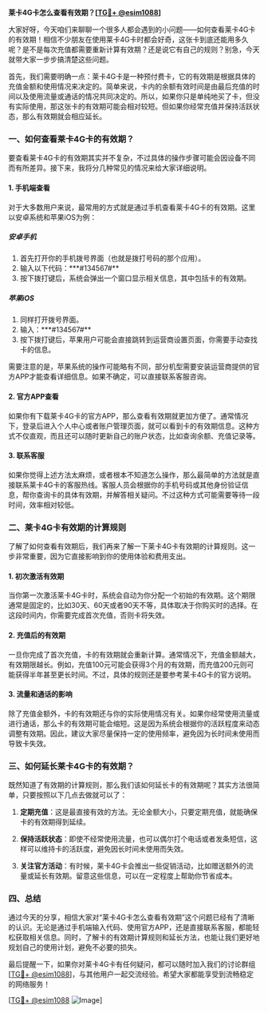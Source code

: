 **莱卡4G卡怎么查看有效期？[[TG💪+ @esim1088](https://t.me/s/esim1088)]**

大家好呀，今天咱们来聊聊一个很多人都会遇到的小问题——如何查看莱卡4G卡的有效期！相信不少朋友在使用莱卡4G卡时都会好奇，这张卡到底还能用多久呢？是不是每次充值都需要重新计算有效期？还是说它有自己的规则？别急，今天就带大家一步步搞清楚这些问题。

首先，我们需要明确一点：莱卡4G卡是一种预付费卡，它的有效期是根据具体的充值金额和使用情况来决定的。简单来说，卡内的余额有效时间是由最后充值的时间以及使用流量或通话的情况共同决定的。所以，如果你只是单纯地买了卡，但没有实际使用，那这张卡的有效期可能会相对较短。但如果你经常充值并保持活跃状态，那么有效期就会相应延长。

### **一、如何查看莱卡4G卡的有效期？**

要查看莱卡4G卡的有效期其实并不复杂，不过具体的操作步骤可能会因设备不同而有所差异。接下来，我将分几种常见的情况来给大家详细说明。

#### **1. 手机端查看**

对于大多数用户来说，最常用的方式就是通过手机查看莱卡4G卡的有效期。这里以安卓系统和苹果iOS为例：

##### **安卓手机**

1. 首先打开你的手机拨号界面（也就是拨打号码的那个应用）。
2. 输入以下代码：**\*#134567#\*\*
3. 按下拨打键后，系统会弹出一个窗口显示相关信息，其中包括卡的有效期。
   
##### **苹果iOS**

1. 同样打开拨号界面。
2. 输入：**\*#134567#\*\*
3. 按下拨打键后，苹果用户可能会直接跳转到运营商设置页面，你需要手动查找卡的信息。

需要注意的是，苹果系统的操作可能略有不同，部分机型需要安装运营商提供的官方APP才能查看详细信息。如果不确定，可以直接联系客服咨询。

#### **2. 官方APP查看**

如果你有下载莱卡4G卡的官方APP，那么查看有效期就更加方便了。通常情况下，登录后进入个人中心或者账户管理页面，就可以看到卡的有效期信息。这种方式不仅直观，而且还可以随时更新自己的账户状态，比如查询余额、充值记录等。

#### **3. 联系客服**

如果你觉得上述方法太麻烦，或者根本不知道怎么操作，那么最简单的方法就是直接联系莱卡4G卡的客服热线。客服人员会根据你的手机号码或其他身份验证信息，帮你查询卡的具体有效期，并解答相关疑问。不过这种方式可能需要等待一段时间，效率相对较低。

### **二、莱卡4G卡有效期的计算规则**

了解了如何查看有效期后，我们再来了解一下莱卡4G卡有效期的计算规则。这一步非常重要，因为它直接影响到你的使用体验和费用支出。

#### **1. 初次激活有效期**

当你第一次激活莱卡4G卡时，系统会自动为你分配一个初始的有效期。这个期限通常是固定的，比如30天、60天或者90天不等，具体取决于你购买时的选择。在这段时间内，你需要完成首次充值，否则卡将失效。

#### **2. 充值后的有效期**

一旦你完成了首次充值，卡的有效期就会重新计算。通常情况下，充值金额越大，有效期限越长。例如，充值100元可能会获得3个月的有效期，而充值200元则可能获得半年甚至更长时间。不过，具体的规则还是要参考莱卡4G卡的官方说明。

#### **3. 流量和通话的影响**

除了充值金额外，卡的有效期还与你的实际使用情况有关。如果你经常使用流量或进行通话，那么卡的有效期可能会缩短。这是因为系统会根据你的活跃程度来动态调整有效期。因此，建议大家尽量保持一定的使用频率，避免因为长时间未使用而导致卡失效。

### **三、如何延长莱卡4G卡的有效期？**

既然知道了有效期的计算规则，那么我们该如何延长卡的有效期呢？其实方法很简单，只要按照以下几点去做就可以了：

1. **定期充值**：这是最直接有效的方法。无论金额大小，只要定期充值，就能确保卡的有效期得到延续。
   
2. **保持活跃状态**：即使不经常使用流量，也可以偶尔打个电话或者发条短信，这样可以维持卡的活跃度，避免因长时间未使用而失效。

3. **关注官方活动**：有时候，莱卡4G卡会推出一些促销活动，比如赠送额外的流量或延长有效期。留意这些信息，可以在一定程度上帮助你节省成本。

### **四、总结**

通过今天的分享，相信大家对“莱卡4G卡怎么查看有效期”这个问题已经有了清晰的认识。无论是通过手机端输入代码、使用官方APP，还是直接联系客服，都能轻松获取相关信息。同时，了解卡的有效期计算规则和延长方法，也能让我们更好地规划自己的使用计划，避免不必要的损失。

最后提醒一下，如果你对莱卡4G卡有任何疑问，都可以随时加入我们的讨论群组[[TG💪+ @esim1088](https://t.me/s/esim1088)]，与其他用户一起交流经验。希望大家都能享受到流畅稳定的网络服务！

[[TG💪+ @esim1088](https://t.me/s/esim1088) ![Image](https://i.postimg.cc/4NQfJmqS/Snipaste-2025-05-13-00-14-12.png)]